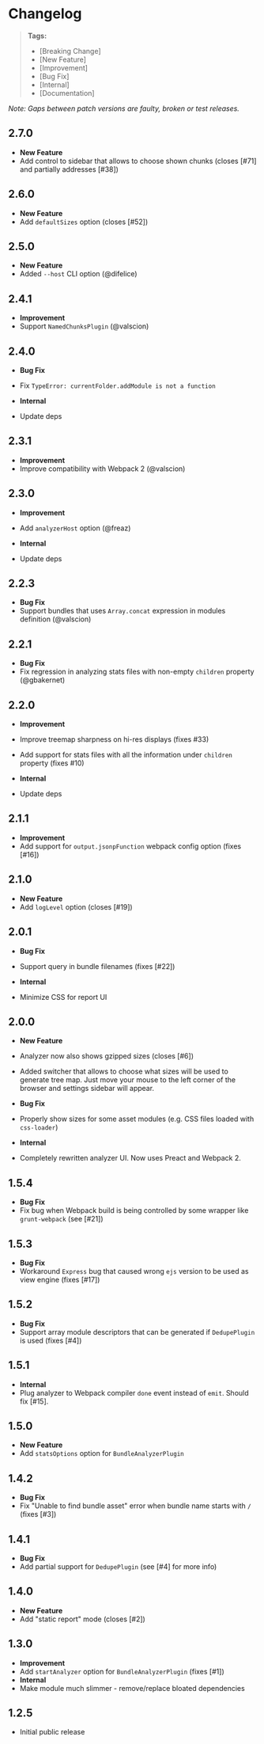 # Changelog

> **Tags:**
> - [Breaking Change]
> - [New Feature]
> - [Improvement]
> - [Bug Fix]
> - [Internal]
> - [Documentation]

_Note: Gaps between patch versions are faulty, broken or test releases._

## 2.7.0
 * **New Feature**
  * Add control to sidebar that allows to choose shown chunks (closes [#71] and partially addresses [#38])

## 2.6.0
 * **New Feature**
  * Add `defaultSizes` option (closes [#52])

## 2.5.0
 * **New Feature**
  * Added `--host` CLI option (@difelice)

## 2.4.1
 * **Improvement**
  * Support `NamedChunksPlugin` (@valscion)

## 2.4.0
 * **Bug Fix**
  * Fix `TypeError: currentFolder.addModule is not a function`
  
 * **Internal**
  * Update deps

## 2.3.1
 * **Improvement**
  * Improve compatibility with Webpack 2 (@valscion)

## 2.3.0
 * **Improvement**
  * Add `analyzerHost` option (@freaz)
  
 * **Internal**
  * Update deps

## 2.2.3
 * **Bug Fix**
  * Support bundles that uses `Array.concat` expression in modules definition (@valscion)

## 2.2.1
 * **Bug Fix**
  * Fix regression in analyzing stats files with non-empty `children` property (@gbakernet)

## 2.2.0
 * **Improvement**
  * Improve treemap sharpness on hi-res displays (fixes #33)
  * Add support for stats files with all the information under `children` property (fixes #10)

 * **Internal**
  * Update deps

## 2.1.1
 * **Improvement**
  * Add support for `output.jsonpFunction` webpack config option (fixes [#16])

## 2.1.0
 * **New Feature**
  * Add `logLevel` option (closes [#19])

## 2.0.1
 * **Bug Fix**
  * Support query in bundle filenames (fixes [#22])

 * **Internal**
  * Minimize CSS for report UI

## 2.0.0
 * **New Feature**
  * Analyzer now also shows gzipped sizes (closes [#6])
  * Added switcher that allows to choose what sizes will be used to generate tree map.
  Just move your mouse to the left corner of the browser and settings sidebar will appear.

 * **Bug Fix**
  * Properly show sizes for some asset modules (e.g. CSS files loaded with `css-loader`)

 * **Internal**
  * Completely rewritten analyzer UI. Now uses Preact and Webpack 2.

## 1.5.4

 * **Bug Fix**
  * Fix bug when Webpack build is being controlled by some wrapper like `grunt-webpack` (see [#21])

## 1.5.3

 * **Bug Fix**
  * Workaround `Express` bug that caused wrong `ejs` version to be used as view engine (fixes [#17])

## 1.5.2
 
 * **Bug Fix**
  * Support array module descriptors that can be generated if `DedupePlugin` is used (fixes [#4])

## 1.5.1
 
 * **Internal**
  * Plug analyzer to Webpack compiler `done` event instead of `emit`. Should fix [#15].

## 1.5.0
 
 * **New Feature**
  * Add `statsOptions` option for `BundleAnalyzerPlugin`

## 1.4.2
 
 * **Bug Fix**
  * Fix "Unable to find bundle asset" error when bundle name starts with `/` (fixes [#3])

## 1.4.1
 
 * **Bug Fix**
  * Add partial support for `DedupePlugin` (see [#4] for more info)

## 1.4.0
 
 * **New Feature**
  * Add "static report" mode (closes [#2])

## 1.3.0
 
 * **Improvement**
  * Add `startAnalyzer` option for `BundleAnalyzerPlugin` (fixes [#1])
 * **Internal**
  * Make module much slimmer - remove/replace bloated dependencies

## 1.2.5

 * Initial public release
